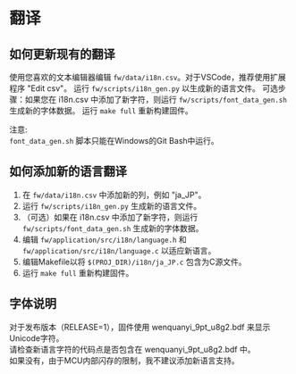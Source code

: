 # 翻译 

## 如何更新现有的翻译

使用您喜欢的文本编辑器编辑 `fw/data/i18n.csv`。对于VSCode，推荐使用扩展程序 "Edit csv"。
运行 `fw/scripts/i18n_gen.py` 以生成新的语言文件。
可选步骤：如果您在 i18n.csv 中添加了新字符，则运行 `fw/scripts/font_data_gen.sh` 生成新的字体数据。
运行 `make full` 重新构建固件。

注意: <br />
 `font_data_gen.sh` 脚本只能在Windows的Git Bash中运行。

## 如何添加新的语言翻译

1. 在 `fw/data/i18n.csv` 中添加新的列，例如 "ja_JP"。
2. 运行 `fw/scripts/i18n_gen.py` 生成新的语言文件。
3. （可选）如果在 i18n.csv 中添加了新字符，则运行 `fw/scripts/font_data_gen.sh` 生成新的字体数据。
4. 编辑 `fw/application/src/i18n/language.h` 和 `fw/application/src/i18n/language.c` 以适应新语言。
5. 编辑Makefile以将 `$(PROJ_DIR)/i18n/ja_JP.c` 包含为C源文件。
6. 运行 `make full` 重新构建固件。

## 字体说明

对于发布版本（RELEASE=1），固件使用 wenquanyi_9pt_u8g2.bdf 来显示Unicode字符。<br />
请检查新语言字符的代码点是否包含在 wenquanyi_9pt_u8g2.bdf 中。<br />
如果没有，由于MCU内部闪存的限制，我不建议添加新语言支持。